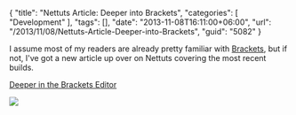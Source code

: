 {
	"title": "Nettuts Article: Deeper into Brackets",
	"categories": [
		"Development"
	],
	"tags": [],
	"date": "2013-11-08T16:11:00+06:00",
	"url": "/2013/11/08/Nettuts-Article-Deeper-into-Brackets",
	"guid": "5082"
}

<p>
I assume most of my readers are already pretty familiar with <a href="http://brackets.io">Brackets</a>, but if not, I've got a new article up over on Nettuts covering the most recent builds.
</p>

<p>
<a href="http://net.tutsplus.com/tutorials/tools-and-tips/deeper-in-the-brackets-editor/#comment-1114393824">Deeper in the Brackets Editor</a>
</p>

<img src="https://static.raymondcamden.com/images/deeper-in-brackets-preview.jpg" />